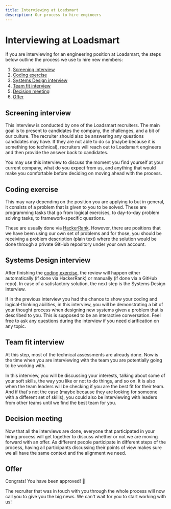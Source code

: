 ```yaml
---
title: Interviewing at Loadsmart
description: Our process to hire engineers
---
```


# Interviewing at Loadsmart

If you are interviewing for an engineering position at Loadsmart, the steps below outline the process we use to hire new members:

1. [Screening interview](#screening-interview)
2. [Coding exercise](#coding-exercise)
3. [Systems Design interview](#systems-design-interview)
4. [Team fit interview](#team-fit-interview)
5. [Decision meeting](#decision-meeting)
6. [Offer](#offer)

## Screening interview
This interview is conducted by one of the Loadsmart recruiters. The main goal is to present to candidates the company, the challenges, and a bit of our culture. The recruiter should also be answering any questions candidates may have. If they are not able to do so (maybe because it is something too technical), recruiters will reach out to Loadsmart engineers and then provide the answer back to candidates.

You may use this interview to discuss the moment you find yourself at your current company, what do you expect from us, and anything that would make you comfortable before deciding on moving ahead with the process.

## Coding exercise
This may vary depending on the position you are applying to but in general, it consists of a problem that is given to you to be solved. These are programming tasks that go from logical exercises, to day-to-day problem solving tasks, to framework-specific questions.

These are usually done via [HackerRank](https://www.hackerrank.com). However, there are positions that we have been using our own set of problems and for those, you should be receiving a problem description (plain text) where the solution would be done through a private GitHub repository under your own account.

## Systems Design interview
After finishing the [coding exercise](#coding-exercise), the review will happen either automatically (if done via HackerRank) or manually (if done via a GitHub repo). In case of a satisfactory solution, the next step is the Systems Design Interview.

If in the previous interview you had the chance to show your coding and logical-thinking abilities, in this interview, you will be demonstrating a bit of your thought process when designing new systems given a problem that is described to you. This is supposed to be an interactive conversation. Feel free to ask any questions during the interview if you need clarification on any topic.

## Team fit interview
At this step, most of the technical assessments are already done. Now is the time when you are interviewing with the team you are potentially going to be working with.

In this interview, you will be discussing your interests, talking about some of your soft skills, the way you like or not to do things, and so on. It is also when the team leaders will be checking if you are the best fit for their team. And if that's not the case (maybe because they are looking for someone with a different set of skills), you could also be interviewing with leaders from other teams until we find the best team for you.

## Decision meeting
Now that all the interviews are done, everyone that participated in your hiring process will get together to discuss whether or not we are moving forward with an offer. As different people participate in different steps of the process, having all participants discussing their points of view makes sure we all have the same context and the alignment we need.

## Offer
Congrats! You have been approved! 🎉

The recruiter that was in touch with you through the whole process will now call you to give you the big news. We can't wait for you to start working with us!
